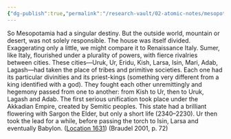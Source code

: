 ```yaml
---
{"dg-publish":true,"permalink":"/research-vault/02-atomic-notes/mesopotamia-and-sumer-compared-with-renaissance-italy-s-city-state-competition/"}
---
```


So Mesopotamia had a singular destiny. But the outside world, mountain or desert, was not solely responsible. The house was itself divided. Exaggerating only a little, we might compare it to Renaissance Italy. Sumer, like Italy, flourished under a plurality of powers, with fierce rivalries between cities. These cities—Uruk, Ur, Eridu, Kish, Larsa, Isin, Mari, Adab, Lagash—had taken the place of tribes and primitive societies. Each one had its particular divinities and its priest-kings (something very different from a king identified with a god). They fought each other unremittingly and hegemony passed from one to another: from Kish to Ur, then to Uruk, Lagash and Adab. The first serious unification took place under the Akkadian Empire, created by Semitic peoples. This state had a brilliant flowering with Sargon the Elder, but only a short life (2340–2230). Ur then took the lead for a while, before passing the torch to Isin, Larsa and eventually Babylon. ([Location 1631](https://readwise.io/to_kindle?action=open&asin=B004FEFSCC&location=1631)) (Braudel 2001, p. 72)